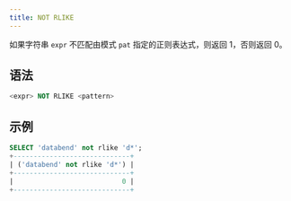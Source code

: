 ```yaml
---
title: NOT RLIKE
---
```


如果字符串 `expr` 不匹配由模式 `pat` 指定的正则表达式，则返回 1，否则返回 0。

## 语法

```sql
<expr> NOT RLIKE <pattern>
```

## 示例

```sql
SELECT 'databend' not rlike 'd*';
+-----------------------------+
| ('databend' not rlike 'd*') |
+-----------------------------+
|                           0 |
+-----------------------------+
```